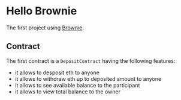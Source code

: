 # Hello Brownie

The first project using [Brownie](https://eth-brownie.readthedocs.io/en/stable/index.html).


## Contract

The first contract is a `DepositContract` having the following features:

- it allows to desposit eth to anyone
- it allows to withdraw eth up to deposited amount to anyone
- it allows to see available balance to the participant
- it allows to view total balance to the owner